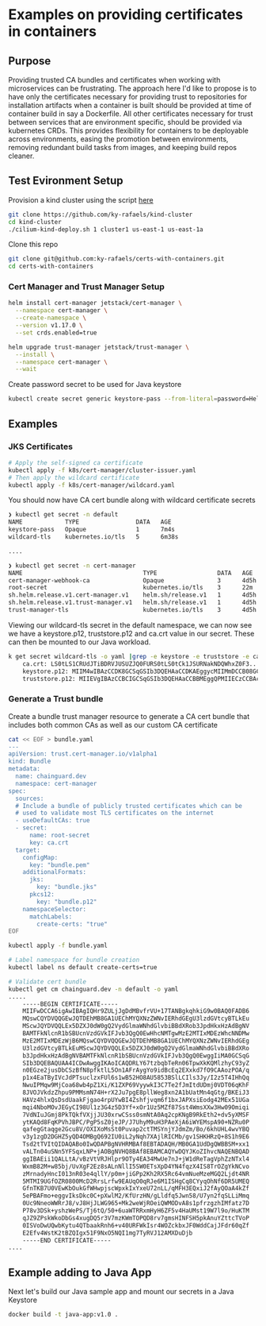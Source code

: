 # Examples on providing certificates in containers

## Purpose
Providing trusted CA bundles and certificates when working with microservices can be frustrating. The approach here I'd like to propose is to have only the certificates necessary for providing trust to repositories for installation artifacts when a container is built should be provided at time of container build in say a Dockerfile. All other certificates necessary for trust between services that are environment specific, should be provided via kubernetes CRDs. This provides flexibility for containers to be deployable across environments, easing the promotion between environments, removing redundant build tasks from images, and keeping build repos cleaner.

## Test Evironment Setup

Provision a kind cluster using the script [here](https://github.com/ky-rafaels/kind-cluster)

```bash
git clone https://github.com/ky-rafaels/kind-cluster
cd kind-cluster
./cilium-kind-deploy.sh 1 cluster1 us-east-1 us-east-1a
```

<!-- Install Argo
```bash
kubectl create namespace argocd
kubectl apply -n argocd -f https://raw.githubusercontent.com/argoproj/argo-cd/stable/manifests/install.yaml
``` -->

Clone this repo 

```bash
git clone git@github.com:ky-rafaels/certs-with-containers.git
cd certs-with-containers
```

<!-- *To retrieve ArgoCD Admin user password*
```bash
kubectl -n argocd get secret argocd-initial-admin-secret -o jsonpath="{.data.password}" | base64 -d
``` -->

### Cert Manager and Trust Manager Setup

```bash
helm install cert-manager jetstack/cert-manager \
  --namespace cert-manager \
  --create-namespace \
  --version v1.17.0 \
  --set crds.enabled=true

helm upgrade trust-manager jetstack/trust-manager \
  --install \
  --namespace cert-manager \
  --wait
```

Create password secret to be used for Java keystore

```bash
kubectl create secret generic keystore-pass --from-literal=password=HellYes123 -n default
```

## Examples

### JKS Certificates
```bash
# Apply the self-signed ca certificate 
kubectl apply -f k8s/cert-manager/cluster-issuer.yaml
# Then apply the wildcard certificate
kubectl apply -f k8s/cert-manager/wildcard.yaml
```

You should now have CA cert bundle along with wildcard certificate secrets
```bash
❯ kubectl get secret -n default
NAME            TYPE                DATA   AGE
keystore-pass   Opaque              1      7m4s
wildcard-tls    kubernetes.io/tls   5      6m38s

....

❯ kubectl get secret -n cert-manager
NAME                                  TYPE                 DATA   AGE
cert-manager-webhook-ca               Opaque               3      4d5h
root-secret                           kubernetes.io/tls    3      22m
sh.helm.release.v1.cert-manager.v1    helm.sh/release.v1   1      4d5h
sh.helm.release.v1.trust-manager.v1   helm.sh/release.v1   1      4d5h
trust-manager-tls                     kubernetes.io/tls    3      4d5h
```

Viewing our wildcard-tls secret in the default namespace, we can now see we have a keystore.p12, truststore.p12 and ca.crt value in our secret. These can then be mounted to our Java workload.

```bash
k get secret wildcard-tls -o yaml |grep -e keystore -e truststore -e ca.crt
    ca.crt: LS0tLS1CRUdJTiBDRVJUSUZJQ0FURS0tLS0tCk1JSURNakNDQWhxZ0F3....
    keystore.p12: MIIM4wIBAzCCDK8GCSqGSIb3DQEHAaCCDKAEggycMIIMmDCCB08GCSqGSIb3DQEHBqCCB....
    truststore.p12: MIIEVgIBAzCCBCIGCSqGSIb3DQEHAaCCBBMEggQPMIIECzCCBAcGCSqGSIb....
```

### Generate a Trust bundle

Create a bundle trust manager resource to generate a CA cert bundle that includes both common CAs as well as our custom CA certificate

```bash
cat << EOF > bundle.yaml
---
apiVersion: trust.cert-manager.io/v1alpha1
kind: Bundle
metadata:
  name: chainguard.dev
  namespace: cert-manager
spec:
  sources:
  # Include a bundle of publicly trusted certificates which can be
  # used to validate most TLS certificates on the internet
  - useDefaultCAs: true
  - secret:
      name: root-secret
      key: ca.crt
  target:
    configMap:
      key: "bundle.pem"
    additionalFormats:
      jks:
        key: "bundle.jks"
      pkcs12:
        key: "bundle.p12"
    namespaceSelector:
      matchLabels:
        create-certs: "true"
EOF

kubectl apply -f bundle.yaml

# Label namespace for bundle creation
kubectl label ns default create-certs=true

# Validate cert bundle
kubectl get cm chainguard.dev -n default -o yaml
.....
    -----BEGIN CERTIFICATE-----
    MIIFwDCCA6igAwIBAgIQHr9ZULjJgDdMBvfrVU+17TANBgkqhkiG9w0BAQ0FADB6
    MQswCQYDVQQGEwJQTDEhMB8GA1UEChMYQXNzZWNvIERhdGEgU3lzdGVtcyBTLkEu
    MScwJQYDVQQLEx5DZXJ0dW0gQ2VydGlmaWNhdGlvbiBBdXRob3JpdHkxHzAdBgNV
    BAMTFkNlcnR1bSBUcnVzdGVkIFJvb3QgQ0EwHhcNMTgwMzE2MTIxMDEzWhcNNDMw
    MzE2MTIxMDEzWjB6MQswCQYDVQQGEwJQTDEhMB8GA1UEChMYQXNzZWNvIERhdGEg
    U3lzdGVtcyBTLkEuMScwJQYDVQQLEx5DZXJ0dW0gQ2VydGlmaWNhdGlvbiBBdXRo
    b3JpdHkxHzAdBgNVBAMTFkNlcnR1bSBUcnVzdGVkIFJvb3QgQ0EwggIiMA0GCSqG
    SIb3DQEBAQUAA4ICDwAwggIKAoICAQDRLY67tzbqbTeRn06TpwXkKQMlzhyC93yZ
    n0EGze2jusDbCSzBfN8pfktlL5On1AFrAygYo9idBcEq2EXxkd7fO9CAAozPOA/q
    p1x4EaTByIVcJdPTsuclzxFUl6s1wB52HO8AU5853BSlLCIls3Jy/I2z5T4IHhQq
    NwuIPMqw9MjCoa68wb4pZ1Xi/K1ZXP69VyywkI3C7Te2fJmItdUDmj0VDT06qKhF
    8JVOJVkdzZhpu9PMMsmN74H+rX2Ju7pgE8pllWeg8xn2A1bUatMn4qGtg/BKEiJ3
    HAVz4hlxQsDsdUaakFjgao4rpUYwBI4Zshfjvqm6f1bxJAPXsiEodg42MEx51UGa
    mqi4NboMOvJEGyCI98Ul1z3G4z5D3Yf+xOr1Uz5MZf87Sst4WmsXXw3Hw09Omiqi
    7VdNIuJGmj8PkTQkfVXjjJU30xrwCSss0smNtA0Aq2cpKNgB9RkEth2+dv5yXMSF
    ytKAQd8FqKPVhJBPC/PgP5sZ0jeJP/J7UhyM9uH3PAeXjA6iWYEMspA90+NZRu0P
    qafegGtaqge2Gcu8V/OXIXoMsSt0Puvap2ctTMSYnjYJdmZm/Bo/6khUHL4wvYBQ
    v3y1zgD2DGHZ5yQD4OMBgQ692IU0iL2yNqh7XAjlRICMb/gv1SHKHRzQ+8S1h9E6
    Tsd2tTVItQIDAQABo0IwQDAPBgNVHRMBAf8EBTADAQH/MB0GA1UdDgQWBBSM+xx1
    vALTn04uSNn5YFSqxLNP+jAOBgNVHQ8BAf8EBAMCAQYwDQYJKoZIhvcNAQENBQAD
    ggIBAEii1QALLtA/vBzVtVRJHlpr9OTy4EA34MwUe7nJ+jW1dReTagVphZzNTxl4
    WxmB82M+w85bj/UvXgF2Ez8sALnNllI5SW0ETsXpD4YN4fqzX4IS8TrOZgYkNCvo
    zMrnadyHncI013nR03e4qllY/p0m+jiGPp2Kh2RX5Rc64vmNueMzeMGQ2Ljdt4NR
    5MTMI9UGfOZR0800McD2RrsLrfw9EAUqO0qRJe6M1ISHgCq8CYyqOhNf6DR5UMEQ
    GfnTKB7U0VEwKbOukGfWHwpjscWpxkIxYxeU72nLL/qMFH3EQxiJ2fAyQOaA4kZf
    5ePBAFmo+eggvIksDkc0C+pXwlM2/KfUrzHN/gLldfq5Jwn58/U7yn2fqSLLiMmq
    0Uc9NneoWWRrJ8/vJ8HjJLWG965+Mk2weWjROeiQWMODvA8s1pfrzgzhIMfatz7D
    P78v3DSk+yshzWePS/Tj6tQ/50+6uaWTRRxmHyH6ZF5v4HaUMst19W7l9o/HuKTM
    qJZ9ZPskWkoDbGs4xugDQ5r3V7mzKWmTOPQD8rv7gmsHINFSH5pkAnuYZttcTVoP
    0ISVoDwUQwbKytu4QTbaakRnh6+v40URFWkIsr4WOZckbxJF0WddCajJFdr60qZf
    E2Efv4WstK2tBZQIgx51F9NxO5NQI1mg7TyRVJ12AMXDuDjb
    -----END CERTIFICATE-----
....
```

## Example adding to Java App

Next let's build our Java sample app and mount our secrets in a Java Keystore

```bash
docker build -t java-app:v1.0 .

```